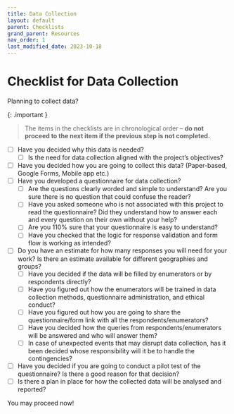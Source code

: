 ```yaml
---
title: Data Collection
layout: default
parent: Checklists
grand_parent: Resources
nav_order: 1
last_modified_date: 2023-10-18
---
```


# Checklist for Data Collection

Planning to collect data?

{: .important }
> The items in the checklists are in chronological order – **do not proceed to the next item if the previous step is not completed.**

- [ ] Have you decided why this data is needed?  
  - [ ] Is the need for data collection aligned with the project’s objectives?  
- [ ] Have you decided how you are going to collect this data? (Paper-based, Google Forms, Mobile app etc.)  
- [ ] Have you developed a questionnaire for data collection?  
  - [ ] Are the questions clearly worded and simple to understand? Are you sure there is no question that could confuse the reader?  
  - [ ] Have you asked someone who is not associated with this project to read the questionnaire? Did they understand how to answer each and every question on their own without your help?  
  - [ ] Are you 110% sure that your questionnaire is easy to understand?  
  - [ ] Have you checked that the logic for <span class="popover" tooltip-title="For example, limiting the number of characters in a text input or limiting the input to only integers greater than 10">response validation</span> and <span class="popover" tooltip-title="For example, moving from one section to another based on the answer to a question">form flow</span> is working as intended?  
- [ ] Do you have an estimate for how many responses you will need for your work? Is there an estimate available for different <span class="popover" tooltip-title="blocks, circles, clusters, districts, states">geographies</span> and <span class="popover" tooltip-title="teachers, head teachers, school inspectors etc. or government schools, private schools, madrasahs etc.">groups</span>?  
  - [ ] Have you decided if the data will be filled by enumerators or by respondents directly?  
  - [ ] Have you figured out how the enumerators will be trained in data collection methods, questionnaire administration, and ethical conduct?  
  - [ ] Have you figured out how you are going to share the questionnaire/form link with all the respondents/enumerators?  
  - [ ] Have you decided how the queries from respondents/enumerators will be answered and who will answer them?  
  - [ ] In case of unexpected events that may disrupt data collection, has it been decided whose responsibility will it be to handle the contingencies?  
- [ ] Have you decided if you are going to conduct a pilot test of the questionnaire? Is there a good reason for that decision?  
- [ ] Is there a plan in place for how the collected data will be analysed and reported?  

You may proceed now!